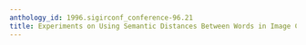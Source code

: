 ```yaml
---
anthology_id: 1996.sigirconf_conference-96.21
title: Experiments on Using Semantic Distances Between Words in Image Caption Retrieval
---
```

